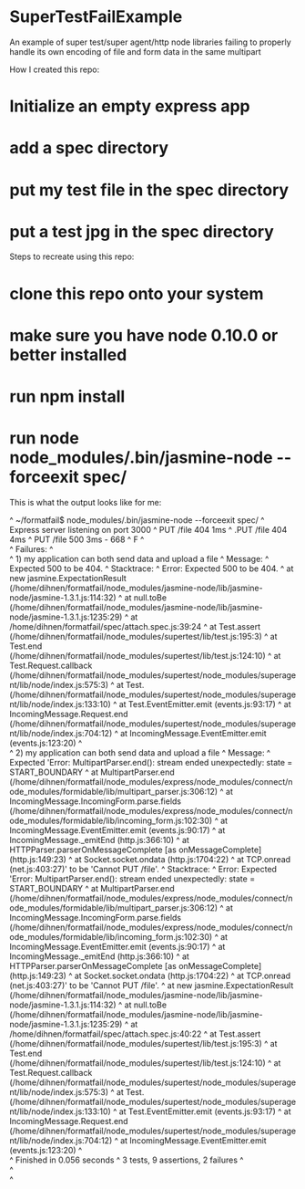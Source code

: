 SuperTestFailExample
====================

An example of super test/super agent/http node libraries failing to properly handle its own encoding of file and form data in the same multipart

How I created this repo:

# Initialize an empty express app
# add a spec directory
# put my test file in the spec directory
# put a test jpg in the spec directory

Steps to recreate using this repo:

# clone this repo onto your system
# make sure you have node 0.10.0 or better installed
# run npm install
# run node node\_modules/.bin/jasmine-node --forceexit spec/

This is what the output looks like for me:

^	~/formatfail$ node\_modules/.bin/jasmine-node --forceexit spec/
^	Express server listening on port 3000
^	PUT /file 404 1ms
^	.PUT /file 404 4ms
^	PUT /file 500 3ms - 668
^	F
^	 
^	Failures:
^	
^	  1) my application can both send data and upload a file
^	   Message:
^	     Expected 500 to be 404.
^	   Stacktrace:
^	     Error: Expected 500 to be 404.
^	    at new jasmine.ExpectationResult (/home/dihnen/formatfail/node_modules/jasmine-node/lib/jasmine-node/jasmine-1.3.1.js:114:32)
^	    at null.toBe (/home/dihnen/formatfail/node_modules/jasmine-node/lib/jasmine-node/jasmine-1.3.1.js:1235:29)
^	    at /home/dihnen/formatfail/spec/attach.spec.js:39:24
^	    at Test.assert (/home/dihnen/formatfail/node_modules/supertest/lib/test.js:195:3)
^	    at Test.end (/home/dihnen/formatfail/node_modules/supertest/lib/test.js:124:10)
^	    at Test.Request.callback (/home/dihnen/formatfail/node_modules/supertest/node_modules/superagent/lib/node/index.js:575:3)
^	    at Test.<anonymous> (/home/dihnen/formatfail/node_modules/supertest/node_modules/superagent/lib/node/index.js:133:10)
^	    at Test.EventEmitter.emit (events.js:93:17)
^	    at IncomingMessage.Request.end (/home/dihnen/formatfail/node_modules/supertest/node_modules/superagent/lib/node/index.js:704:12)
^	    at IncomingMessage.EventEmitter.emit (events.js:123:20)
^	
^	  2) my application can both send data and upload a file
^	   Message:
^	     Expected 'Error: MultipartParser.end(): stream ended unexpectedly: state = START_BOUNDARY
^	    at MultipartParser.end (/home/dihnen/formatfail/node_modules/express/node_modules/connect/node_modules/formidable/lib/multipart_parser.js:306:12)
^	    at IncomingMessage.IncomingForm.parse.fields (/home/dihnen/formatfail/node_modules/express/node_modules/connect/node_modules/formidable/lib/incoming_form.js:102:30)
^	    at IncomingMessage.EventEmitter.emit (events.js:90:17)
^	    at IncomingMessage._emitEnd (http.js:366:10)
^	    at HTTPParser.parserOnMessageComplete [as onMessageComplete] (http.js:149:23)
^	    at Socket.socket.ondata (http.js:1704:22)
^	    at TCP.onread (net.js:403:27)' to be 'Cannot PUT /file'.
^	   Stacktrace:
^	     Error: Expected 'Error: MultipartParser.end(): stream ended unexpectedly: state = START_BOUNDARY
^	    at MultipartParser.end (/home/dihnen/formatfail/node_modules/express/node_modules/connect/node_modules/formidable/lib/multipart_parser.js:306:12)
^	    at IncomingMessage.IncomingForm.parse.fields (/home/dihnen/formatfail/node_modules/express/node_modules/connect/node_modules/formidable/lib/incoming_form.js:102:30)
^	    at IncomingMessage.EventEmitter.emit (events.js:90:17)
^	    at IncomingMessage._emitEnd (http.js:366:10)
^	    at HTTPParser.parserOnMessageComplete [as onMessageComplete] (http.js:149:23)
^	    at Socket.socket.ondata (http.js:1704:22)
^	    at TCP.onread (net.js:403:27)' to be 'Cannot PUT /file'.
^	    at new jasmine.ExpectationResult (/home/dihnen/formatfail/node_modules/jasmine-node/lib/jasmine-node/jasmine-1.3.1.js:114:32)
^	    at null.toBe (/home/dihnen/formatfail/node_modules/jasmine-node/lib/jasmine-node/jasmine-1.3.1.js:1235:29)
^	    at /home/dihnen/formatfail/spec/attach.spec.js:40:22
^	    at Test.assert (/home/dihnen/formatfail/node_modules/supertest/lib/test.js:195:3)
^	    at Test.end (/home/dihnen/formatfail/node_modules/supertest/lib/test.js:124:10)
^	    at Test.Request.callback (/home/dihnen/formatfail/node_modules/supertest/node_modules/superagent/lib/node/index.js:575:3)
^	    at Test.<anonymous> (/home/dihnen/formatfail/node_modules/supertest/node_modules/superagent/lib/node/index.js:133:10)
^	    at Test.EventEmitter.emit (events.js:93:17)
^	    at IncomingMessage.Request.end (/home/dihnen/formatfail/node_modules/supertest/node_modules/superagent/lib/node/index.js:704:12)
^	    at IncomingMessage.EventEmitter.emit (events.js:123:20)
^	
^	Finished in 0.056 seconds
^	3 tests, 9 assertions, 2 failures
^	
^	
^	
